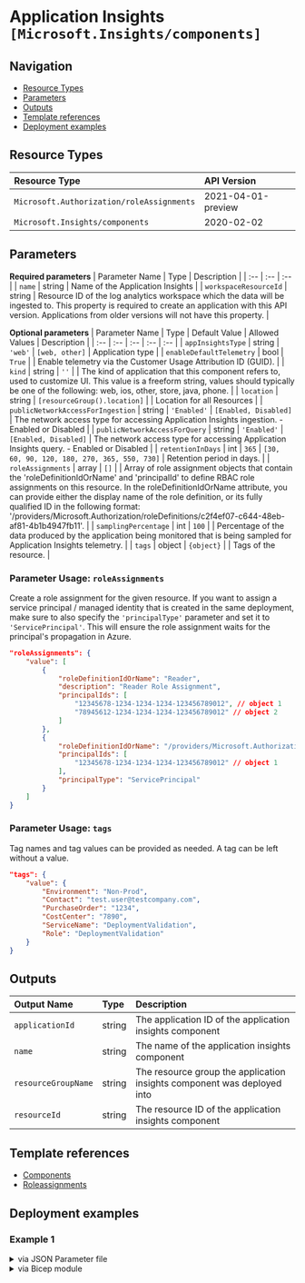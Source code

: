 # Application Insights `[Microsoft.Insights/components]`

## Navigation

- [Resource Types](#Resource-Types)
- [Parameters](#Parameters)
- [Outputs](#Outputs)
- [Template references](#Template-references)
- [Deployment examples](#Deployment-examples)

## Resource Types

| Resource Type | API Version |
| :-- | :-- |
| `Microsoft.Authorization/roleAssignments` | 2021-04-01-preview |
| `Microsoft.Insights/components` | 2020-02-02 |

## Parameters

**Required parameters**
| Parameter Name | Type | Description |
| :-- | :-- | :-- |
| `name` | string | Name of the Application Insights |
| `workspaceResourceId` | string | Resource ID of the log analytics workspace which the data will be ingested to. This property is required to create an application with this API version. Applications from older versions will not have this property. |

**Optional parameters**
| Parameter Name | Type | Default Value | Allowed Values | Description |
| :-- | :-- | :-- | :-- | :-- |
| `appInsightsType` | string | `'web'` | `[web, other]` | Application type |
| `enableDefaultTelemetry` | bool | `True` |  | Enable telemetry via the Customer Usage Attribution ID (GUID). |
| `kind` | string | `''` |  | The kind of application that this component refers to, used to customize UI. This value is a freeform string, values should typically be one of the following: web, ios, other, store, java, phone. |
| `location` | string | `[resourceGroup().location]` |  | Location for all Resources |
| `publicNetworkAccessForIngestion` | string | `'Enabled'` | `[Enabled, Disabled]` | The network access type for accessing Application Insights ingestion. - Enabled or Disabled |
| `publicNetworkAccessForQuery` | string | `'Enabled'` | `[Enabled, Disabled]` | The network access type for accessing Application Insights query. - Enabled or Disabled |
| `retentionInDays` | int | `365` | `[30, 60, 90, 120, 180, 270, 365, 550, 730]` | Retention period in days. |
| `roleAssignments` | array | `[]` |  | Array of role assignment objects that contain the 'roleDefinitionIdOrName' and 'principalId' to define RBAC role assignments on this resource. In the roleDefinitionIdOrName attribute, you can provide either the display name of the role definition, or its fully qualified ID in the following format: '/providers/Microsoft.Authorization/roleDefinitions/c2f4ef07-c644-48eb-af81-4b1b4947fb11'. |
| `samplingPercentage` | int | `100` |  | Percentage of the data produced by the application being monitored that is being sampled for Application Insights telemetry. |
| `tags` | object | `{object}` |  | Tags of the resource. |


### Parameter Usage: `roleAssignments`

Create a role assignment for the given resource. If you want to assign a service principal / managed identity that is created in the same deployment, make sure to also specify the `'principalType'` parameter and set it to `'ServicePrincipal'`. This will ensure the role assignment waits for the principal's propagation in Azure.

```json
"roleAssignments": {
    "value": [
        {
            "roleDefinitionIdOrName": "Reader",
            "description": "Reader Role Assignment",
            "principalIds": [
                "12345678-1234-1234-1234-123456789012", // object 1
                "78945612-1234-1234-1234-123456789012" // object 2
            ]
        },
        {
            "roleDefinitionIdOrName": "/providers/Microsoft.Authorization/roleDefinitions/c2f4ef07-c644-48eb-af81-4b1b4947fb11",
            "principalIds": [
                "12345678-1234-1234-1234-123456789012" // object 1
            ],
            "principalType": "ServicePrincipal"
        }
    ]
}
```

### Parameter Usage: `tags`

Tag names and tag values can be provided as needed. A tag can be left without a value.

```json
"tags": {
    "value": {
        "Environment": "Non-Prod",
        "Contact": "test.user@testcompany.com",
        "PurchaseOrder": "1234",
        "CostCenter": "7890",
        "ServiceName": "DeploymentValidation",
        "Role": "DeploymentValidation"
    }
}
```

## Outputs

| Output Name | Type | Description |
| :-- | :-- | :-- |
| `applicationId` | string | The application ID of the application insights component |
| `name` | string | The name of the application insights component |
| `resourceGroupName` | string | The resource group the application insights component was deployed into |
| `resourceId` | string | The resource ID of the application insights component |

## Template references

- [Components](https://docs.microsoft.com/en-us/azure/templates/Microsoft.Insights/2020-02-02/components)
- [Roleassignments](https://docs.microsoft.com/en-us/azure/templates/Microsoft.Authorization/roleAssignments)

## Deployment examples

<h3>Example 1</h3>

<details>

<summary>via JSON Parameter file</summary>

```json
{
    "$schema": "https://schema.management.azure.com/schemas/2019-04-01/deploymentParameters.json#",
    "contentVersion": "1.0.0.0",
    "parameters": {
        "name": {
            "value": "<<namePrefix>>-az-appi-x-001"
        },
        "workspaceResourceId": {
            "value": "/subscriptions/<<subscriptionId>>/resourcegroups/validation-rg/providers/microsoft.operationalinsights/workspaces/adp-<<namePrefix>>-az-law-appi-001"
        },
        "roleAssignments": {
            "value": [
                {
                    "roleDefinitionIdOrName": "Reader",
                    "principalIds": [
                        "<<deploymentSpId>>"
                    ]
                }
            ]
        }
    }
}

```

</details>

<details>

<summary>via Bicep module</summary>

```bicep
module components './Microsoft.Insights/components/deploy.bicep' = {
  name: '${uniqueString(deployment().name)}-components'
  params: {
      workspaceResourceId: '/subscriptions/<<subscriptionId>>/resourcegroups/validation-rg/providers/microsoft.operationalinsights/workspaces/adp-<<namePrefix>>-az-law-appi-001'
      roleAssignments: [
        {
          principalIds: [
            '<<deploymentSpId>>'
          ]
          roleDefinitionIdOrName: 'Reader'
        }
      ]
      name: '<<namePrefix>>-az-appi-x-001'
  }
```

</details>
